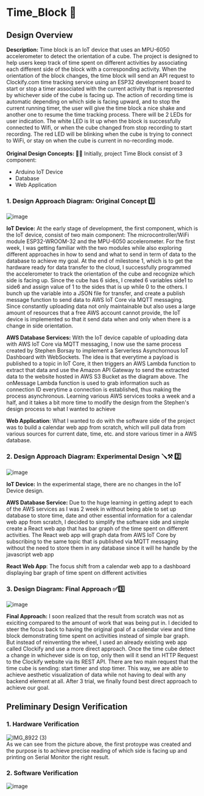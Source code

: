 # Time_Block :ice_cube:
## Design Overview 
**Description:** Time block is an IoT device that uses an MPU-6050 accelerometer to detect the orientation of a cube. The project is designed to help users keep track of time spent on different activities by associating each different side of the block with a corresponding activity. When the orientation of the block changes, the time block will send an API request to Clockify.com time tracking service using an ESP32 development board to start or stop a timer associated with the current activity that is represented by whichever side of the cube is facing up. The action of recording time is automatic depending on which side is facing upward, and to stop the current running timer, the user will give the time block a nice shake and another one to resume the time tracking process. There will be 2 LEDs for user indication. The white LED is lit up when the block is successfully connected to Wifi, or when the cube changed from stop recording to start recording. The red LED will be blinking when the cube is trying to connect to WiFi, or stay on when the cube is current in no-recording mode. 
<br>
<br>
**Original Design Concepts: :memo::pencil:** Initially, project Time Block consist of 3 component:
- Arduino IoT Device 
- Database
- Web Application
### 1. Design Approach Diagram: Original Concept :one:
<!-- ![image](https://user-images.githubusercontent.com/97687998/235034610-1ed8fc16-2aed-4788-9813-e8f56a0c9c95.png)
![image](https://user-images.githubusercontent.com/97687998/235016566-6aaba4b7-b96d-48fc-b577-fcef49c668a0.png) -->
![image](https://user-images.githubusercontent.com/97687998/235034385-78148da6-6298-4ac0-862a-45d4cafce68d.png)


**IoT Device:** At the early stage of development, the first component, which is the IoT device, consist of two main component: The microcontroller/WiFi module ESP32-WROOM-32 and the MPU-6050 accelerometer. For the first week, I was getting familiar with the two modules while also exploring different approaches in how to send and what to send in term of data to the database to achieve my goal. At the end of milestone 1, which is to get the hardware ready for data transfer to the cloud, I successfully programmed the accelerometer to track the orientation of the cube and recognize which side is facing up. Since the cube has 6 sides, I created 6 variables side1 to side6 and assign value of 1 to the sides that is up while 0 to the others. I bunch up the variable into a JSON file for transfer, and create a publish message function to send data to AWS IoT Core via MQTT messaging. Since constantly uploading data not only maintainable but also uses a large amount of resources that a free AWS account cannot provide, the IoT device is implemented so that it send data when and only when there is a change in side orientation. 

**AWS Database Services:** With the IoT device capable of uploading data with AWS IoT Core via MQTT messaging,  I now use the same process created by Stephen Borsay to implement a Serverless Asynchornous IoT Dashboard with WebSockets. The idea is that everytime a payload is published to a topic in IoT Core, it then triggers an AWS Lambda function to extract that data and use the Amazon API Gateway to send the extracted data to the website hosted in AWS S3 Bucket as the diagram above. The onMessage Lambda function is used to grab information such as connection ID everytime a connection is established, thus making the process asynchronous. Learning various AWS services tooks a week and a half, and it takes a bit more time to modify the design from the Stephen's design process to what I wanted to achieve

**Web Application**: What I wanted to do with the software side of the project was to build a calendar web app from scratch, which will pull data from various sources for current date, time, etc. and store various timer in a AWS database.

### 2. Design Approach Diagram: Experimental Design :screwdriver::hammer_and_pick: :two:
![image](https://user-images.githubusercontent.com/97687998/235255598-2a2bba9e-1aa6-4b55-b9a2-ba39ad069e68.png)

**IoT Device:** In the experimental stage, there are no changes in the IoT Device design.

**AWS Database Service:** Due to the huge learning in getting adept to each of the AWS services as I was 2 week in without being able to set up database to store time, date and other essential information for a calendar web app from scratch, I decided to simplify the software side and simple create a React web app that has bar graph of the time spent on different activities. The React web app will graph data from AWS IoT Core by subscribing to the same topic that is published via MQTT messaging without the need to store them in any database since it will he handle by the javascript web app

**React Web App**: The focus shift from a calendar web app to a dashboard displaying bar graph of time spent on different activities

### 3. Design Diagram: Final Approach :white_check_mark::three:
![image](https://user-images.githubusercontent.com/97687998/235258817-49704a61-fe04-4aca-a71f-6bb8bc5d5698.png)

**Final Approach:** I soon realized that the result from scratch was not as exiciting compared to the amount of work that was being put in. I decided to steer the focus back to having the original goal of a calendar view and time block demonstrating time spent on activities instead of simple bar graph. But instead of reinventing the wheel, I used an already existing web app called Clockify and use a more direct approach. Once the time cube detect a change in whichever side is on top, only then will it send an HTTP Request to the Clockify website via its REST API. There are two main request that the time cube is sending: start timer and stop timer. This way, we are able to achieve aesthetic visualization of data while not having to deal with any backend element at all. After 3 trial, we finally found best direct approach to achieve our goal. 

## Preliminary Design Verification 
### 1. Hardware Verification
![IMG_8922 (3)](https://user-images.githubusercontent.com/97687998/235267251-c41aa2b9-9f29-4953-bc84-7f36eda5f882.jpg)
<br>
As we can see from the picture above, the first protoype was created and the purpose is to achieve precise reading of which side is facing up and printing on Serial Monitor the right result.
<br>
### 2. Software Verification
![image](https://user-images.githubusercontent.com/97687998/235267570-80851684-665e-48f3-bd6a-e3ce1af0d76c.png)







